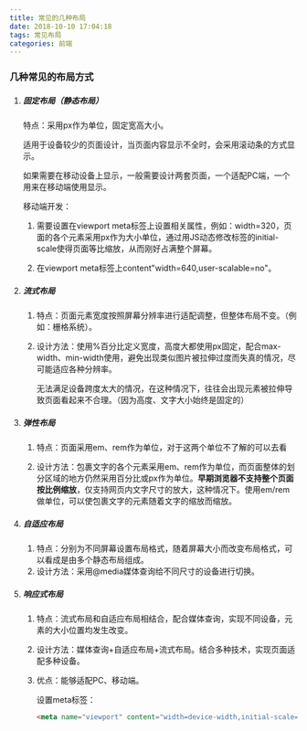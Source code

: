 ```yaml
---
title: 常见的几种布局
date: 2018-10-10 17:04:18
tags: 常见布局
categories: 前端
---
```


### 几种常见的布局方式

1. ##### 固定布局（静态布局）

   特点：采用px作为单位，固定宽高大小。

   适用于设备较少的页面设计，当页面内容显示不全时，会采用滚动条的方式显示。

   如果需要在移动设备上显示，一般需要设计两套页面，一个适配PC端，一个用来在移动端使用显示。

   移动端开发：

   1. 需要设置在viewport meta标签上设置相关属性，例如：width=320，页面的各个元素采用px作为大小单位，通过用JS动态修改标签的initial-scale使得页面等比缩放，从而刚好占满整个屏幕。

   2. 在viewport meta标签上content"width=640,user-scalable=no"。

      [参考]: https://www.zhihu.com/question/32090605

2. ##### 流式布局

   1. 特点：页面元素宽度按照屏幕分辨率进行适配调整，但整体布局不变。（例如：栅格系统）。

   2. 设计方法：使用%百分比定义宽度，高度大都使用px固定，配合max-width、min-width使用，避免出现类似图片被拉伸过度而失真的情况，尽可能适应各种分辨率。

      无法满足设备跨度太大的情况，在这种情况下，往往会出现元素被拉伸导致页面看起来不合理。（因为高度、文字大小始终是固定的）

3. ##### 弹性布局

   1. 特点：页面采用em、rem作为单位，对于这两个单位不了解的可以去看

      [参考]: https://yymfp.github.io/2018/09/27/px%E3%80%81em%E3%80%81rem%E5%8C%BA%E5%88%AB/

   2. 设计方法：包裹文字的各个元素采用em、rem作为单位，而页面整体的划分区域的地方仍然采用百分比或px作为单位。**早期浏览器不支持整个页面按比例缩放**，仅支持网页内文字尺寸的放大，这种情况下。使用em/rem做单位，可以使包裹文字的元素随着文字的缩放而缩放。

4. ##### 自适应布局

   1. 特点：分别为不同屏幕设置布局格式，随着屏幕大小而改变布局格式，可以看成是由多个静态布局组成。
   2. 设计方法：采用@media媒体查询给不同尺寸的设备进行切换。

5. ##### 响应式布局

   1. 特点：流式布局和自适应布局相结合，配合媒体查询，实现不同设备，元素的大小位置均发生改变。

   2. 设计方法：媒体查询+自适应布局+流式布局。结合多种技术，实现页面适配多种设备。

   3. 优点：能够适配PC、移动端。

      设置meta标签：

      ```html
      <meta name="viewport" content="width=device-width,initial-scale=1.0,maximum-scale=1.0,minimum-scale=1.0,user-scalable=no" />
      ```


